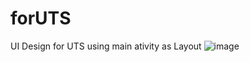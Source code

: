 # forUTS
UI Design for UTS using main ativity as Layout
![image](https://user-images.githubusercontent.com/116194736/202037575-ec4773df-f949-406d-abb3-c9bae5cb1ff8.png)
